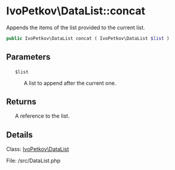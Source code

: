 # IvoPetkov\DataList::concat

Appends the items of the list provided to the current list.

```php
public IvoPetkov\DataList concat ( IvoPetkov\DataList $list )
```

## Parameters

&nbsp;&nbsp;&nbsp;&nbsp;&nbsp;&nbsp;`$list`

&nbsp;&nbsp;&nbsp;&nbsp;&nbsp;&nbsp;&nbsp;&nbsp;&nbsp;&nbsp;&nbsp;&nbsp;A list to append after the current one.

## Returns

&nbsp;&nbsp;&nbsp;&nbsp;&nbsp;&nbsp;A reference to the list.

## Details

Class: [IvoPetkov\DataList](ivopetkov.datalist.class.md)

File: /src/DataList.php

